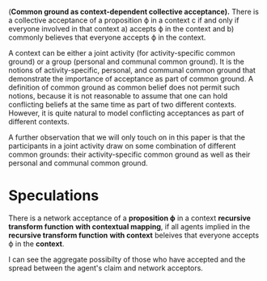 (**Common ground as context-dependent collective acceptance).** There is a collective acceptance of a proposition ϕ in a context c if and only if everyone involved in that context a) accepts ϕ in the context and b) commonly believes that everyone accepts ϕ in the context.

A context can be either a joint activity (for activity-specific common ground) or a group (personal and communal common ground). It is the notions of activity-specific, personal, and communal common ground that demonstrate the importance of acceptance as part of common ground. A definition of common ground as common belief does not permit such notions, because it is not reasonable to assume that one can hold conflicting beliefs at the same time as part of two different contexts. However, it is quite natural to model conflicting acceptances as part of different contexts.

A further observation that we will only touch on in this paper is that the participants in a joint activity draw on some combination of different common grounds: their activity-specific common ground as well as their personal and communal common ground.


# Speculations
There is a network acceptance of a **proposition ϕ** in a context **recursive transform function** **with contextual mapping**, if all agents implied in the **recursive transform function** **with context** beleives that everyone accepts ϕ in the **context**.

I can see the aggregate possibilty of those who have accepted and the spread between the agent's claim and network acceptors.